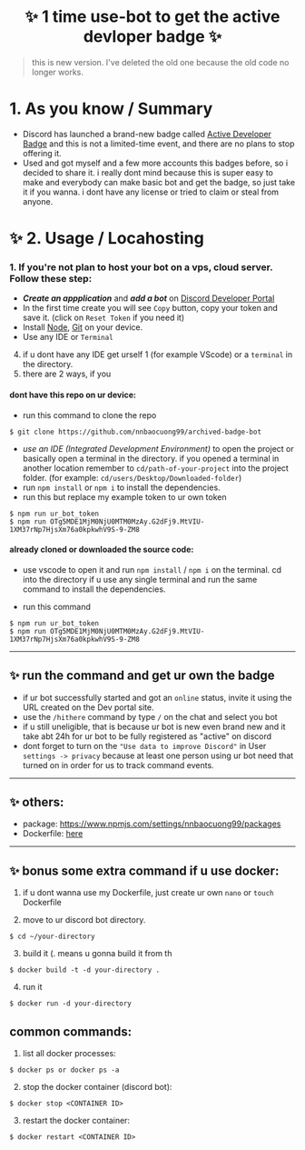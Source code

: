 <h1 align="center"> ✨ 1 time use-bot to get the active devloper badge ✨ </h1>

> this is new version. I've deleted the old one because the old code no longer works.


# 1. As you know / Summary
- Discord has launched a brand-new badge called [Active Developer Badge](https://support-dev.discord.com/hc/en-us/articles/10113997751447-Active-Developer-Badge) and this is not a limited-time event, and there are no plans to stop offering it.
- Used and got myself and a few more accounts this badges before, so i decided to share it. i really dont mind because this is super easy to make and everybody can make basic bot and get the badge, so just take it if you wanna. i dont have any license or tried to claim or steal from anyone.


# ✨ 2. Usage / Locahosting 
### 1. If you're not plan to host your bot on a vps, cloud server. Follow these step:
- ***Create an appplication*** and ***add a bot*** on [Discord Developer Portal](https://discord.com/developers/applications)
- In the first time create you will see `Copy` button, copy your token and save it. (click on `Reset Token` if you need it)
- Install [Node](https://nodejs.org/en/), [Git](https://git-scm.com) on your device.
- Use any IDE or `Terminal`



4. if u dont have any IDE get urself 1 (for example VScode) or a `terminal` in the directory. 
5. there are 2 ways, if you


#### dont have this repo on ur device: 

- run this command to clone the repo 
```
$ git clone https://github.com/nnbaocuong99/archived-badge-bot
``` 
- *use an IDE (Integrated Development Environment)* to open the project or basically open a terminal in the directory. if you opened a terminal in another location remember to `cd/path-of-your-project` into the project folder. (for example: `cd/users/Desktop/Downloaded-folder`)
- run `npm install` or `npm i` to install the dependencies.
- run this but replace my example token to ur own token
```
$ npm run ur_bot_token
$ npm run OTg5MDE1MjM0NjU0MTM0MzAy.G2dFj9.MtVIU-1XM37rNp7HjsXm76a0kpkwhV9S-9-ZM8
``` 

#### already cloned or downloaded the source code: 

- use vscode to open it and run `npm install` / `npm i` on the terminal. cd into the directory if u use any single terminal and run the same command to install the dependencies.

- run this command 
```
$ npm run ur_bot_token
$ npm run OTg5MDE1MjM0NjU0MTM0MzAy.G2dFj9.MtVIU-1XM37rNp7HjsXm76a0kpkwhV9S-9-ZM8
```` 

---

## ✨ run the command and get ur own the badge

- if ur bot successfully started and got an `online` status, invite it using the URL created on the Dev portal site.
- use the `/hithere` command by type `/` on the chat and select you bot
- if u still uneligible, that is because ur bot is new even brand new and it take abt 24h for ur bot to be fully registered as "active" on discord 
- dont forget to turn on the `"Use data to improve Discord"` in User `settings -> privacy` because at least one person using ur bot need that turned on in order for us to track command events.

---

## ✨ others:

- package: https://www.npmjs.com/settings/nnbaocuong99/packages
- Dockerfile: [here](https://github.com/nnbaocuong99/ADBadge-bot/blob/main/Dockerfile)

---

## ✨ bonus some extra command if u use docker:

1. if u dont wanna use my Dockerfile, just create ur own
`nano` or `touch` Dockerfile

2. move to ur discord bot directory.
```
$ cd ~/your-directory
```

3. build it (. means u gonna build it from th
```
$ docker build -t -d your-directory .
```

4. run it
```
$ docker run -d your-directory
```

## common commands:
1. list all docker processes:
```
$ docker ps or docker ps -a
```

2. stop the docker container (discord bot):
```
$ docker stop <CONTAINER ID>
```

3. restart the docker container:
```
$ docker restart <CONTAINER ID>
```
